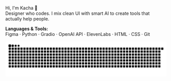Hi, I'm Kacha 👋  
Designer who codes. I mix clean UI with smart AI to create tools that actually help people.

**Languages & Tools:**  
Figma · Python · Gradio · OpenAI API · ElevenLabs · HTML · CSS · Git


<p align = "center">
	<img src = "https://github.com/7oSkaaa/7oSkaaa/blob/output/github-contribution-grid-snake.svg?" alt = "Snake Game"/>
</p>
